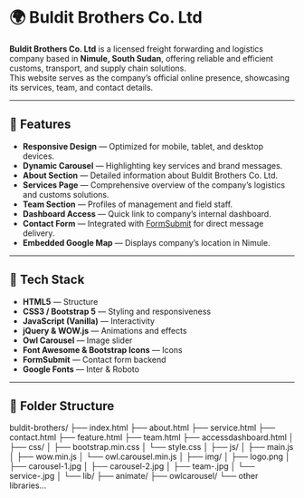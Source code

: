 # 🌍 Buldit Brothers Co. Ltd

**Buldit Brothers Co. Ltd** is a licensed freight forwarding and logistics company based in **Nimule, South Sudan**, offering reliable and efficient customs, transport, and supply chain solutions.  
This website serves as the company’s official online presence, showcasing its services, team, and contact details.

---

## 🚀 Features

- **Responsive Design** — Optimized for mobile, tablet, and desktop devices.  
- **Dynamic Carousel** — Highlighting key services and brand messages.  
- **About Section** — Detailed information about Buldit Brothers Co. Ltd.  
- **Services Page** — Comprehensive overview of the company’s logistics and customs solutions.  
- **Team Section** — Profiles of management and field staff.  
- **Dashboard Access** — Quick link to company’s internal dashboard.  
- **Contact Form** — Integrated with [FormSubmit](https://formsubmit.co) for direct message delivery.  
- **Embedded Google Map** — Displays company’s location in Nimule.

---

## 🧱 Tech Stack

- **HTML5** — Structure  
- **CSS3 / Bootstrap 5** — Styling and responsiveness  
- **JavaScript (Vanilla)** — Interactivity  
- **jQuery & WOW.js** — Animations and effects  
- **Owl Carousel** — Image slider  
- **Font Awesome & Bootstrap Icons** — Icons  
- **FormSubmit** — Contact form backend  
- **Google Fonts** — Inter & Roboto  

---

## 📂 Folder Structure

buldit-brothers/
├── index.html
├── about.html
├── service.html
├── contact.html
├── feature.html
├── team.html
├── accessdashboard.html
│
├── css/
│ ├── bootstrap.min.css
│ └── style.css
│
├── js/
│ ├── main.js
│ ├── wow.min.js
│ └── owl.carousel.min.js
│
├── img/
│ ├── logo.png
│ ├── carousel-1.jpg
│ ├── carousel-2.jpg
│ ├── team-.jpg
│ └── service-.jpg
│
└── lib/
├── animate/
├── owlcarousel/
└── other libraries...

